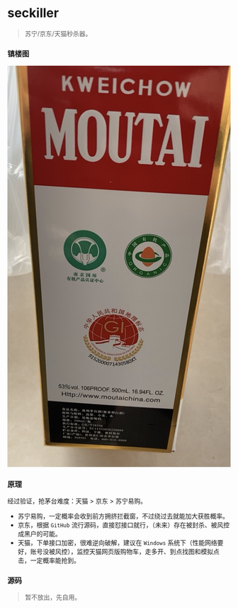 # seckiller

> 苏宁/京东/天猫秒杀器。

### 镇楼图

![maotai_wine_image](image.png)

### 原理

经过验证，抢茅台难度：天猫 > 京东 > 苏宁易购。

- 苏宁易购，一定概率会收到前方拥挤拦截窗，不过绕过去就能加大获胜概率。
- 京东，根据 `GitHub` 流行源码，直接怼接口就行，（未来）存在被封杀、被风控成黑户的可能。
- 天猫，下单接口加密，很难逆向破解，建议在 `Windows` 系统下（性能网络要好，账号没被风控），监控天猫网页版购物车，走多开、到点找图和模拟点击，一定概率能抢到。

### 源码

> 暂不放出，先自用。


